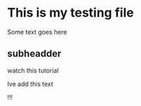 # This is my testing file

Some text goes here

## subheadder

watch this tutorial 

<p>Ive add this text</p>

!!!
